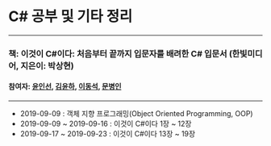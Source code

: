 # C# 공부 및 기타 정리

***


### 책: 이것이 C#이다: 처음부터 끝까지 입문자를 배려한 C# 입문서 (한빛미디어, 지은이: 박상현)

#### 참여자: [윤인선](https://github.com/uningsun), [김윤하](https://github.com/yungity), [이동석](https://github.com/dongseoklee1541), [문병인](https://github.com/bluein)  

***

- 2019-09-09		  : 객체 지향 프로그래밍(Object Oriented Programming, OOP)
- 2019-09-09 ~ 2019-09-16 : 이것이 C#이다 1장 ~ 12장
- 2019-09-17 ~ 2019-09-23 : 이것이 C#이다 13장 ~ 19장

